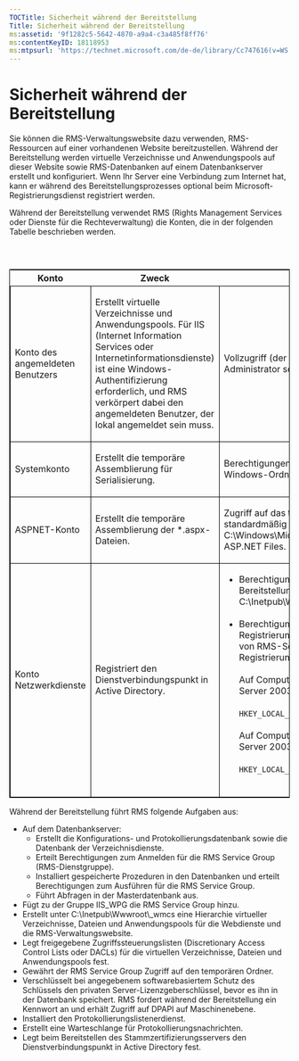 ```yaml
---
TOCTitle: Sicherheit während der Bereitstellung
Title: Sicherheit während der Bereitstellung
ms:assetid: '9f1282c5-5642-4870-a9a4-c3a485f8ff76'
ms:contentKeyID: 18118953
ms:mtpsurl: 'https://technet.microsoft.com/de-de/library/Cc747616(v=WS.10)'
---
```


Sicherheit während der Bereitstellung
=====================================

Sie können die RMS-Verwaltungswebsite dazu verwenden, RMS-Ressourcen auf einer vorhandenen Website bereitzustellen. Während der Bereitstellung werden virtuelle Verzeichnisse und Anwendungspools auf dieser Website sowie RMS-Datenbanken auf einem Datenbankserver erstellt und konfiguriert. Wenn Ihr Server eine Verbindung zum Internet hat, kann er während des Bereitstellungsprozesses optional beim Microsoft-Registrierungsdienst registriert werden.

Während der Bereitstellung verwendet RMS (Rights Management Services oder Dienste für die Rechteverwaltung) die Konten, die in der folgenden Tabelle beschrieben werden.

###  

<p> </p>
<table style="border:1px solid black;">
<colgroup>
<col width="33%" />
<col width="33%" />
<col width="33%" />
</colgroup>
<thead>
<tr class="header">
<th>Konto</th>
<th>Zweck</th>
<th>Berechtigungen</th>
</tr>
</thead>
<tbody>
<tr class="odd">
<td style="border:1px solid black;"><p>Konto des angemeldeten Benutzers</p></td>
<td style="border:1px solid black;"><p>Erstellt virtuelle Verzeichnisse und Anwendungspools. Für IIS (Internet Information Services oder Internetinformationsdienste) ist eine Windows-Authentifizierung erforderlich, und RMS verkörpert dabei den angemeldeten Benutzer, der lokal angemeldet sein muss.</p></td>
<td style="border:1px solid black;"><p>Vollzugriff (der angemeldete Benutzer muss ein lokaler Administrator sein).</p></td>
</tr>
<tr class="even">
<td style="border:1px solid black;"><p>Systemkonto</p></td>
<td style="border:1px solid black;"><p>Erstellt die temporäre Assemblierung für Serialisierung.</p></td>
<td style="border:1px solid black;"><p>Berechtigungen Lesen und Schreiben für den temporären Windows-Ordner C:\Windows\Temp.</p></td>
</tr>
<tr class="odd">
<td style="border:1px solid black;"><p>ASPNET-Konto</p></td>
<td style="border:1px solid black;"><p>Erstellt die temporäre Assemblierung der *.aspx-Dateien.</p></td>
<td style="border:1px solid black;"><p>Zugriff auf das temporäre Assemblierungscacheverzeichnis, standardmäßig C:\Windows\Microsoft.NET\Framework\v1.1.4322\Temporary ASP.NET Files.</p></td>
</tr>
<tr class="even">
<td style="border:1px solid black;"><p>Konto Netzwerkdienste</p></td>
<td style="border:1px solid black;"><p>Registriert den Dienstverbindungspunkt in Active Directory.</p></td>
<td style="border:1px solid black;"><ul>
<li>Berechtigungen Nur lesen für die Site für den Bereitstellungsprozess (normalerweise C:\Inetpub\Wwwroot\Provisioning).<br />
<br />
</li>
<li>Berechtigungen „Lesen“ und „Schreiben“ für den Registrierungsschlüssel <strong>DRMS</strong> . Die Berechtigungen werden von RMS-Setup erteilt, das auch folgende Registrierungsschlüssel erstellt.<br />
<br />
Auf Computern mit der 32-Bit-Version von Windows Server 2003<br />
<br />
<code>HKEY_LOCAL_MACHINE\Software\Microsoft\DRMS\1.0</code><br />
<br />
Auf Computern mit der 64-Bit-Version von Windows Server 2003<br />
<br />
<code>HKEY_LOCAL_MACHINE\Software\WOW6432Node\Microsoft\DRMS\1.0</code><br />
<br />
</li>
</ul></td>
</tr>
</tbody>
</table>
<p> </p>

Während der Bereitstellung führt RMS folgende Aufgaben aus:

-   Auf dem Datenbankserver:
    -   Erstellt die Konfigurations- und Protokollierungsdatenbank sowie die Datenbank der Verzeichnisdienste.
    -   Erteilt Berechtigungen zum Anmelden für die RMS Service Group (RMS-Dienstgruppe).
    -   Installiert gespeicherte Prozeduren in den Datenbanken und erteilt Berechtigungen zum Ausführen für die RMS Service Group.
    -   Führt Abfragen in der Masterdatenbank aus.
-   Fügt zu der Gruppe IIS\_WPG die RMS Service Group hinzu.
-   Erstellt unter C:\\Inetpub\\Wwwroot\\\_wmcs eine Hierarchie virtueller Verzeichnisse, Dateien und Anwendungspools für die Webdienste und die RMS-Verwaltungswebsite.
-   Legt freigegebene Zugriffssteuerungslisten (Discretionary Access Control Lists oder DACLs) für die virtuellen Verzeichnisse, Dateien und Anwendungspools fest.
-   Gewährt der RMS Service Group Zugriff auf den temporären Ordner.
-   Verschlüsselt bei angegebenem softwarebasiertem Schutz des Schlüssels den privaten Server-Lizenzgeberschlüssel, bevor es ihn in der Datenbank speichert. RMS fordert während der Bereitstellung ein Kennwort an und erhält Zugriff auf DPAPI auf Maschinenebene.
-   Installiert den Protokollierungslistenerdienst.
-   Erstellt eine Warteschlange für Protokollierungsnachrichten.
-   Legt beim Bereitstellen des Stammzertifizierungsservers den Dienstverbindungspunkt in Active Directory fest.
